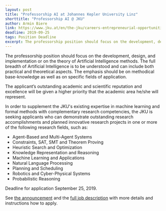 ```yaml
---
layout: post
title: "Professorship AI at Johannes Kepler University Linz"
shorttitle: "Professorship AI @ JKU"
author: Armin Biere
link: https://www.jku.at/en/the-jku/careers-entrepreneurial-opportunities/work-at-the-jku/job-openings/professorship-positions/professor-for-artificial-intelligence
deadline: 2019-09-25
tags: Position Deadline
excerpt: The professorship position should focus on the development, design, and implementation or on the theory of Artificial Intelligence methods.
---
```

The professorship position should focus on the development, design, and implementation or on the theory of Artificial Intelligence methods. The full breadth of Artificial Intelligence is to be understood and can include both practical and theoretical aspects. The emphasis should be on methodical base-knowledge as well as on specific fields of application.

The applicant’s outstanding academic and scientific reputation and excellence will be given a higher priority that the academic area he/she will represent.

In order to supplement the JKU's existing expertise in machine learning and formal methods with
complementary research competencies, the JKU is seeking applicants who can demonstrate
outstanding research accomplishments and planned innovative research projects in one or more of
the following research fields, such as:

- Agent-Based and Multi-Agent Systems
- Constraints, SAT, SMT and Theorem Proving
- Heuristic Search and Optimization
- Knowledge Representation and Reasoning
- Machine Learning and Applications
- Natural Language Processing
- Planning and Scheduling
- Robotics and Cyber-Physical Systems
- Probabilistic Reasoning

Deadline for application September 25, 2019.

See
[the
announcement](https://www.jku.at/en/the-jku/careers-entrepreneurial-opportunities/work-at-the-jku/job-openings/professorship-positions/professor-for-artificial-intelligence/) and the
[full job description](https://www.jku.at/fileadmin/gruppen/80/Rektorat_Professuren/Stellenprofil_Artificial_Intelligence_ENG.pdf)
with more details and instructions how to apply.
